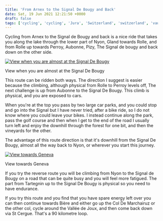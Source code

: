 ```yaml
---
title: 'From Arnex to the Signal De Bougy and Back'
date: Sat, 19 Jun 2021 12:21:50 +0000
draft: false
tags: ['cycling', 'cycling', 'Jura', 'Switzerland', 'switzerland', 'vaud']
---
```


Cycling from Arnex to the Signal de Bougy and back is a nice ride that takes you along the lake through the lower part of Nyon, Gland towards Rolle, and from Rolle up towards Perroy, Aubonne, Pizy, The Signal de bougy and back down on the other side.

[![View when you are almost at the Signal De Bougy](https://www.main-vision.com/richard/blog/wp-content/uploads/2021/06/img_5448-1024x768.jpg)](https://www.main-vision.com/richard/blog/wp-content/uploads/2021/06/img_5448-scaled.jpg)

View when you are almost at the Signal De Bougy

This route can be ridden both ways. The direction I suggest is easier because the climbing, although physical from Rolle to Perroy levels off, The next challenge is up from Aubonne to the Signal De Bougy. This climb is physical, and you are exposed to cars.

When you're at the top you pass by two large car parks, and you could stop and go into the Signal but I have never tried, after a bike ride, so I do not know where you could leave your bikes. I instead continue along the park, pass the golf course and then when I get to the end of the road I usually turn left and enjoy the downhill through the forest for one bit, and then the vineyards for the other.

The advantage of this route direction is that it's downhill from the Signal De Bougy, almost all the way back to Nyon, or wherever you start this journey.

[![View towards Geneva](https://www.main-vision.com/richard/blog/wp-content/uploads/2021/06/img_5453-1024x768.jpg)](https://www.main-vision.com/richard/blog/wp-content/uploads/2021/06/img_5453-scaled.jpg)

View towards Geneva

If you try the reverse route you will be climbing from Nyon to the Signal de Bougy on a road that can be quite busy and you will feel more fatigued. The part from Tartegnin up to the Signal De Bougy is physical so you need to have endurance.

If you try this route and you find that you have spare energy left over you can then continue towards Bière and either go up the Col De Marchairuz or the other col, cycle around the Vallée de Joux, and then come back down via St Cergue. That's a 90 kilometre loop.